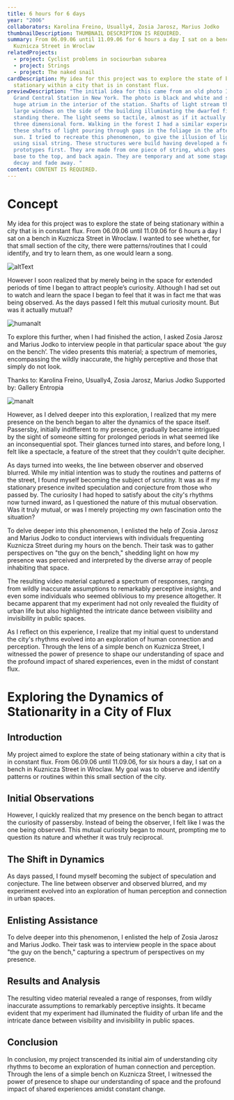 ```yaml
---
title: 6 hours for 6 days
year: "2006"
collaborators: Karolina Freino, Usually4, Zosia Jarosz, Marius Jodko
thumbnailDescription: THUMBNAIL DESCRIPTION IS REQUIRED.
summary: From 06.09.06 until 11.09.06 for 6 hours a day I sat on a bench in
  Kuznicza Street in Wroclaw
relatedProjects:
  - project: Cyclist problems in sociourban subarea
  - project: Strings
  - project: The naked snail
cardDescription: My idea for this project was to explore the state of being
  stationary within a city that is in constant flux.
previewDescription: "The initial idea for this came from an old photo I saw of
  Grand Central Station in New York. The photo is black and white and shows the
  huge atrium in the interior of the station. Shafts of light stream through
  large windows on the side of the building illuminating the dwarfed figures
  standing there. The light seems so tactile, almost as if it actually was a
  three dimensional form. Walking in the forest I had a similar experience of
  these shafts of light pouring through gaps in the foliage in the afternoon
  sun. I tried to recreate this phenomenon, to give the illusion of light, but
  using sisal string. These structures were build having developed a few
  prototypes first. They are made from one piece of string, which goes from the
  base to the top, and back again. They are temporary and at some stage will
  decay and fade away. "
content: CONTENT IS REQUIRED.
---
```

# Concept
My idea for this project was to explore the state of being stationary within a
city that is in constant flux. From 06.09.06 until 11.09.06 for 6 hours a day I
sat on a bench in Kuznicza Street in Wroclaw. I wanted to see whether, for that
small section of the city, there were patterns/routines that I could identify,
and try to learn them, as one would learn a song.

![altText](/assets/data/6-hours-for-6-day_01_video-documentation_still_2006_-c-hopkins-0.jpg "ImageTitle")

However I soon realized that by merely being in the space for extended periods
of time I began to attract people’s curiosity. Although I had set out to watch
and learn the space I began to feel that it was in fact me that was being
observed. As the days passed I felt this mutual curiosity mount. But was it
actually mutual?

![humanalt](/assets/data/6-hours-for-6-day_01_video-documentation_still_2006_-c-hopkins-9.jpg "humantitle")

To explore this further, when I had finished the action, I asked Zosia Jarosz
and Marius Jodko to interview people in that particular space about ‘the guy on
the bench’. The video presents this material; a spectrum of memories,
encompassing the wildly inaccurate, the highly perceptive and those that simply
do not look.

Thanks to: Karolina Freino, Usually4, Zosia Jarosz, Marius Jodko Supported by:
Gallery Entropia

![manalt](/assets/data/6-hours-for-6-day_01_video-documentation_still_2006_-c-hopkins-5.jpg "mantitle")

However, as I delved deeper into this exploration, I realized that my mere presence on the bench began to alter the dynamics of the space itself. Passersby, initially indifferent to my presence, gradually became intrigued by the sight of someone sitting for prolonged periods in what seemed like an inconsequential spot. Their glances turned into stares, and before long, I felt like a spectacle, a feature of the street that they couldn't quite decipher.

As days turned into weeks, the line between observer and observed blurred. While my initial intention was to study the routines and patterns of the street, I found myself becoming the subject of scrutiny. It was as if my stationary presence invited speculation and conjecture from those who passed by. The curiosity I had hoped to satisfy about the city's rhythms now turned inward, as I questioned the nature of this mutual observation. Was it truly mutual, or was I merely projecting my own fascination onto the situation?

To delve deeper into this phenomenon, I enlisted the help of Zosia Jarosz and Marius Jodko to conduct interviews with individuals frequenting Kuznicza Street during my hours on the bench. Their task was to gather perspectives on "the guy on the bench," shedding light on how my presence was perceived and interpreted by the diverse array of people inhabiting that space.

The resulting video material captured a spectrum of responses, ranging from wildly inaccurate assumptions to remarkably perceptive insights, and even some individuals who seemed oblivious to my presence altogether. It became apparent that my experiment had not only revealed the fluidity of urban life but also highlighted the intricate dance between visibility and invisibility in public spaces.

As I reflect on this experience, I realize that my initial quest to understand the city's rhythms evolved into an exploration of human connection and perception. Through the lens of a simple bench on Kuznicza Street, I witnessed the power of presence to shape our understanding of space and the profound impact of shared experiences, even in the midst of constant flux.

# Exploring the Dynamics of Stationarity in a City of Flux

## Introduction
My project aimed to explore the state of being stationary within a city that is in constant flux. From 06.09.06 until 11.09.06, for six hours a day, I sat on a bench in Kuznicza Street in Wroclaw. My goal was to observe and identify patterns or routines within this small section of the city.

## Initial Observations
However, I quickly realized that my presence on the bench began to attract the curiosity of passersby. Instead of being the observer, I felt like I was the one being observed. This mutual curiosity began to mount, prompting me to question its nature and whether it was truly reciprocal.

## The Shift in Dynamics
As days passed, I found myself becoming the subject of speculation and conjecture. The line between observer and observed blurred, and my experiment evolved into an exploration of human perception and connection in urban spaces.

## Enlisting Assistance
To delve deeper into this phenomenon, I enlisted the help of Zosia Jarosz and Marius Jodko. Their task was to interview people in the space about "the guy on the bench," capturing a spectrum of perspectives on my presence.

## Results and Analysis
The resulting video material revealed a range of responses, from wildly inaccurate assumptions to remarkably perceptive insights. It became evident that my experiment had illuminated the fluidity of urban life and the intricate dance between visibility and invisibility in public spaces.

## Conclusion
In conclusion, my project transcended its initial aim of understanding city rhythms to become an exploration of human connection and perception. Through the lens of a simple bench on Kuznicza Street, I witnessed the power of presence to shape our understanding of space and the profound impact of shared experiences amidst constant change.

